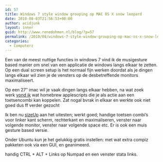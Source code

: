 ```yaml
---
id: 57
title: Windows 7 style window grouping op MAC OS X snow leopard
date: 2010-08-03T21:56:53+00:00
author: acidjunk
layout: inner
guid: http://www.renedohmen.nl/blog/?p=57
permalink: /2010/08/windows-7-style-window-grouping-op-mac-os-x-snow-leopard/
categories:
  - Computerz
---
```

Een van de meest nuttige functies in windows 7 vind ik de musigesture based manier om snel van een applicatie de windows langs elkaar te zetten. Op een dual screen setup is het normaal fijn werken doordat als je dingen langs elkaar wil zien je de vensters op de desbetreffende monitors maximaliseert.
  
Op een 27&#8243; imac wil je vaak dingen langs elkaar hebben, na wat zoek werk [vond ik](http://fanf.livejournal.com/107843.html) wat homebrew applescripts die je als actie aan een toetsencombi kan koppelen. Zat nogal bvrak in elkaar en werkte ook niet goed dus ff verder gezocht
  
Ik ben nu [sizeUp](http://www.irradiatedsoftware.com/) aan het uitesten; werkt goed; handige toetsen combi&#8217;s voor linker kant scherm, rechterkant en maximaliseren, venster naar volgende monitor, venster naar volgende space etc. Er is ook een muis gesture based versie.

Onder Ubuntu kun je het gelukkig gratis instellen: met wat extra compiz pakketen ook via een GUI, en geanimeerd.

handig CTRL + ALT + Links op Numpad en een venster stata links.